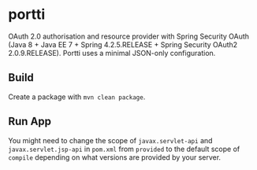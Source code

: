 portti
======

OAuth 2.0 authorisation and resource provider with Spring Security OAuth (Java 8 + Java EE 7 + Spring 4.2.5.RELEASE + Spring Security OAuth2 2.0.9.RELEASE). Portti uses a minimal JSON-only configuration.

## Build

Create a package with `mvn clean package`.

## Run App

You might need to change the scope of `javax.servlet-api` and `javax.servlet.jsp-api` in `pom.xml` from `provided` to the default scope of `compile` depending on what versions are provided by your server.
